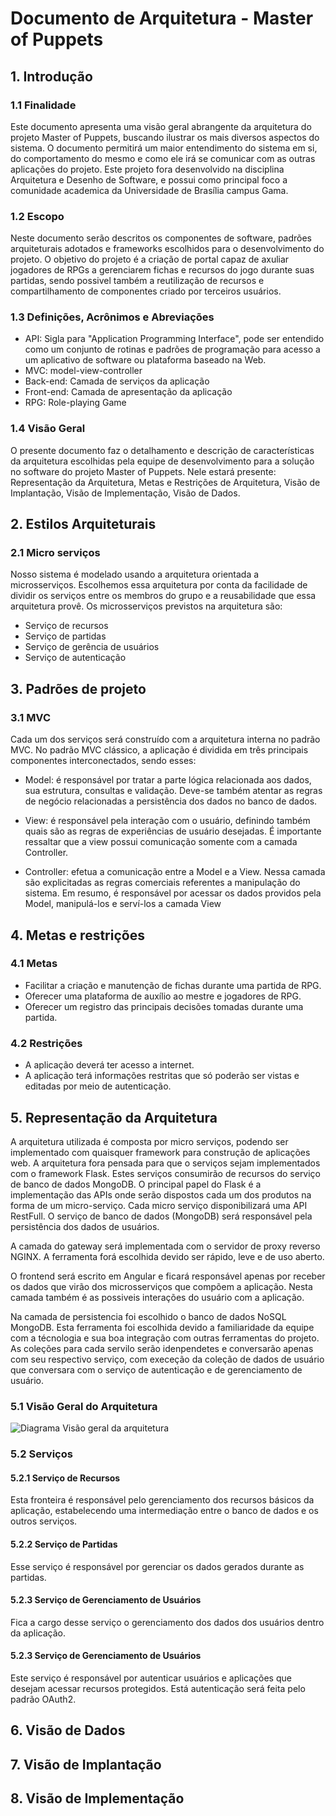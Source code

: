 # Documento de Arquitetura - Master of Puppets


## 1. Introdução

### 1.1 Finalidade
Este documento apresenta uma visão geral abrangente da arquitetura do projeto Master of Puppets, buscando ilustrar os mais diversos aspectos do sistema. O documento permitirá um maior entendimento do sistema em si, do comportamento do mesmo e como ele irá se comunicar com as outras aplicações do projeto. Este projeto fora desenvolvido na disciplina Arquitetura e Desenho de Software, e possui como principal foco a comunidade academica da Universidade de Brasília campus Gama.  

### 1.2 Escopo
Neste documento serão descritos os componentes de software, padrões arquiteturais adotados e frameworks escolhidos para o desenvolvimento do projeto. O objetivo do projeto é a criação de portal capaz de axuliar jogadores de RPGs a gerenciarem fichas e recursos do jogo durante suas partidas, sendo possivel também a reutilização de recursos e compartilhamento de componentes criado por terceiros usuários.

### 1.3 Definições, Acrônimos e Abreviações
* API: Sigla para "Application Programming Interface", pode ser entendido como um conjunto de rotinas e padrões de programação para acesso a um aplicativo de software ou plataforma baseado na Web.
* MVC: model-view-controller
* Back-end: Camada de serviços da aplicação
* Front-end: Camada de apresentação da aplicação
* RPG: Role-playing Game

### 1.4 Visão Geral
O presente documento faz o detalhamento e descrição de características da arquitetura escolhidas pela equipe de desenvolvimento para a solução no software do projeto Master of Puppets. Nele estará presente: Representação da Arquitetura, Metas e Restrições de Arquitetura, Visão de Implantação, Visão de Implementação, Visão de Dados.


## 2. Estilos Arquiteturais

### 2.1 Micro serviços
Nosso sistema é modelado usando a arquitetura orientada a microsserviços. Escolhemos essa arquitetura por conta da facilidade de dividir os serviços entre os membros do grupo e a reusabilidade que essa arquitetura provê. Os microsserviços previstos na arquitetura são:

* Serviço de recursos
* Serviço de partidas
* Serviço de gerência de usuários
* Serviço de autenticação

## 3. Padrões de projeto

### 3.1 MVC

Cada um dos serviços será construído com a arquitetura interna no padrão MVC. No padrão MVC clássico, a aplicação é dividida em três principais componentes interconectados, sendo esses:

* Model: é responsável por tratar a parte lógica relacionada aos dados, sua estrutura, consultas e validação. Deve-se também atentar as regras de negócio relacionadas a persistência dos dados no banco de dados.

* View: é responsável pela interação com o usuário, definindo também quais são as regras de experiências de usuário desejadas. É importante ressaltar que a view possui comunicação somente com a camada Controller.

* Controller: efetua a comunicação entre a Model e a View. Nessa camada são explicitadas as regras comerciais referentes a manipulação do sistema. Em resumo, é responsável por acessar os dados providos pela Model, manipulá-los e serví-los a camada View


## 4. Metas e restrições

### 4.1 Metas

* Facilitar a criação e manutenção de fichas durante uma partida de RPG.
* Oferecer uma plataforma de auxílio ao mestre e jogadores de RPG.
* Oferecer um registro das principais decisões tomadas durante uma partida.

### 4.2 Restrições

* A aplicação deverá ter acesso a internet.
* A aplicação terá informações restritas  que só poderão ser vistas e editadas por meio de autenticação.


## 5. Representação da Arquitetura

A arquitetura utilizada é composta por micro serviços, podendo ser implementado com quaisquer framework para construção de aplicações web. A arquitetura fora pensada para que o serviços sejam implementados com o framework Flask. Estes serviços consumirão de recursos do serviço de banco de dados MongoDB. O principal papel do Flask é a implementação das APIs onde serão dispostos cada um dos produtos na forma de um micro-serviço. Cada micro serviço disponibilizará uma API RestFull. O serviço de banco de dados (MongoDB) será responsável pela persistência dos dados de usuários.

A camada do gateway será implementada com o servidor de proxy reverso NGINX. A ferramenta forá escolhida devido ser rápido, leve e de uso aberto.

O frontend será escrito em Angular e ficará responsável apenas por receber os dados que virão dos microsserviços que compõem a aplicação. Nesta camada também é as possiveis interações do usuário com a aplicação.

Na camada de persistencia foi escolhido o banco de dados NoSQL MongoDB. Esta ferramenta foi escolhida devido a familiaridade da equipe com a técnologia e sua boa integração com outras ferramentas do projeto. As coleções para cada servilo serão idenpendetes e conversarão apenas com seu respectivo serviço, com execeção da coleção de dados de usuário que conversara com o serviço de autenticação e de gerenciamento de usuário.

### 5.1 Visão Geral do Arquitetura

![Diagrama Visão geral da arquitetura](../img/visao_geral_arquitetura.png)


### 5.2 Serviços

#### 5.2.1 Serviço de Recursos

Esta  fronteira é responsável pelo gerenciamento dos recursos básicos da aplicação, estabelecendo  uma intermediação entre o banco de dados e os outros serviços.


#### 5.2.2 Serviço de Partidas

Esse serviço  é responsável por gerenciar os dados gerados durante as partidas.

#### 5.2.3 Serviço de Gerenciamento de Usuários

Fica a cargo desse serviço o gerenciamento dos dados dos usuários dentro da aplicação.

#### 5.2.3 Serviço de Gerenciamento de Usuários

Este serviço é responsável por autenticar usuários e aplicações que desejam acessar recursos protegidos. Está autenticação será feita pelo padrão OAuth2.  


## 6. Visão de Dados

## 7. Visão de Implantação

## 8. Visão de Implementação
